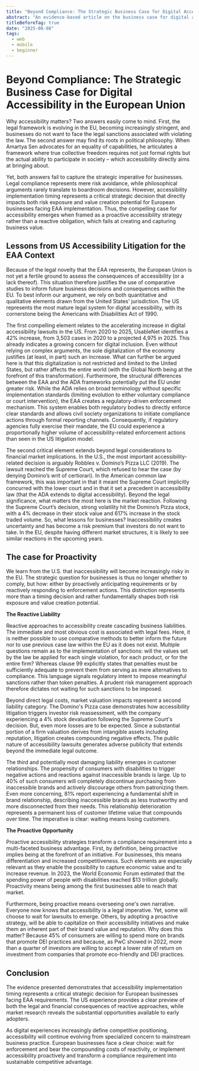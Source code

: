 ```yaml
---
title: "Beyond Compliance: The Strategic Business Case for Digital Accessibility in the European Union"
abstract: "An evidence-based article on the business case for digital accessibility."
titleBeforeTag: true
date: "2025-08-08"
tags:
  - web
  - mobile
  - beginner
---
```


# Beyond Compliance: The Strategic Business Case for Digital Accessibility in the European Union

Why accessibility matters? Two answers easily come to mind. First, the legal framework is evolving in the EU, becoming increasingly stringent, and businesses do not want to face the legal sanctions associated with violating the law. The second answer may find its roots in political philosophy. When Amartya Sen advocates for an equality of capabilities, he articulates a framework where true collective freedom requires not just formal rights but the actual ability to participate in society – which accessibility directly aims at bringing about.

Yet, both answers fail to capture the strategic imperative for businesses. Legal compliance represents mere risk avoidance, while philosophical arguments rarely translate to boardroom decisions. However, accessibility implementation timing represents a critical strategic decision that directly impacts both risk exposure and value creation potential for European businesses facing EAA implementation. Thus, the compelling case for accessibility emerges when framed as a proactive accessibility strategy rather than a reactive obligation, which fails at creating and capturing business value. 

## Lessons from US Accessibility Litigation for the EAA Context

Because of the legal novelty that the EAA represents, the European Union is not yet a fertile ground to assess the consequences of accessibility (or a lack thereof). This situation therefore justifies the use of comparative studies to inform future business decisions and consequences within the EU. To best inform our argument, we rely on both quantitative and qualitative elements drawn from the United States' jurisdiction. The US represents the most mature legal system for digital accessibility, with its cornerstone being the Americans with Disabilities Act of 1990.

The first compelling element relates to the accelerating increase in digital accessibility lawsuits in the US. From 2020 to 2025, UsableNet identifies a 42% increase, from 3,503 cases in 2020 to a projected 4,975 in 2025. This already indicates a growing concern for digital inclusion. Even without relying on complex arguments, the sole digitalization of the economy justifies (at least, in part) such an increase. What can further be argued here is that this digitalization is not restricted and limited to the United States, but rather affects the entire world (with the Global North being at the forefront of this transformation). Furthermore, the structural differences between the EAA and the ADA frameworks potentially put the EU under greater risk. While the ADA relies on broad terminology without specific implementation standards (limiting evolution to either voluntary compliance or court intervention), the EAA creates a regulatory-driven enforcement mechanism. This system enables both regulatory bodies to directly enforce clear standards and allows civil society organizations to initiate compliance actions through formal reporting channels. Consequently, if regulatory agencies fully exercise their mandate, the EU could experience a proportionally higher volume of accessibility-related enforcement actions than seen in the US litigation model.

The second critical element extends beyond legal considerations to financial market implications. In the U.S., the most important accessibility-related decision is arguably Robbles v. Domino’s Pizza LLC (2019). The lawsuit reached the Supreme Court, which refused to hear the case (by denying Domino’s writ of certiorari). In the American common law framework, this was important in that it meant the Supreme Court implicitly concurred with the lower court and in that it set a precedent in accessibility law (that the ADA extends to digital accessibility). Beyond the legal significance, what matters the most here is the market reaction. Following the Supreme Court’s decision, strong volatility hit the Domino’s Pizza stock, with a 4% decrease in their stock value and 617% increase in the stock traded volume. So, what lessons for businesses? Inaccessibility creates uncertainty and has become a risk premium that investors do not want to take. In the EU, despite having different market structures, it is likely to see similar reactions in the upcoming years. 

## The case for Proactivity

We learn from the U.S. that inaccessibility will become increasingly risky in the EU. The strategic question for businesses is thus no longer whether to comply, but how: either by proactively anticipating requirements or by reactively responding to enforcement actions. This distinction represents more than a timing decision and rather fundamentally shapes both risk exposure and value creation potential.

**The Reactive Liability**

Reactive approaches to accessibility create cascading business liabilities. The immediate and most obvious cost is associated with legal fees. Here, it is neither possible to use comparative methods to better inform the future nor to use previous case law within the EU as it does not exist. Multiple questions remain as to the implementation of sanctions: will the values set by the law be applied for each single violation, for each product, or for the entire firm? Whereas clause 99 explicitly states that penalties must be sufficiently adequate to prevent them from serving as mere alternatives to compliance. This language signals regulatory intent to impose meaningful sanctions rather than token penalties. A prudent risk management approach therefore dictates not waiting for such sanctions to be imposed. 

Beyond direct legal costs, market valuation impacts represent a second liability category. The Domino's Pizza case demonstrates how accessibility litigation triggers investor risk reassessment, with the company experiencing a 4% stock devaluation following the Supreme Court's decision. But, even more losses are to be expected. Since a substantial portion of a firm valuation derives from intangible assets including reputation, litigation creates compounding negative effects. The public nature of accessibility lawsuits generates adverse publicity that extends beyond the immediate legal outcome. 

The third and potentially most damaging liability emerges in customer relationships. The propensity of consumers with disabilities to trigger negative actions and reactions against inaccessible brands is large. Up to 40% of such consumers will completely discontinue purchasing from inaccessible brands and actively discourage others from patronizing them. Even more concerning, 81% report experiencing a fundamental shift in brand relationship, describing inaccessible brands as less trustworthy and more disconnected from their needs. This relationship deterioration represents a permanent loss of customer lifetime value that compounds over time. The imperative is clear: waiting means losing customers.

**The Proactive Opportunity**

Proactive accessibility strategies transform a compliance requirement into a multi-faceted business advantage. First, by definition, being proactive implies being at the forefront of an initiative. For businesses, this means differentiation and increased competitiveness. Such elements are especially relevant as they enable the possibility to capture economic value and to increase revenue. In 2023, the World Economic Forum estimated that the spending power of people with disabilities reached $13 trillion globally. Proactivity means being among the first businesses able to reach that market.

Furthermore, being proactive means overseeing one's own narrative. Everyone now knows that accessibility is a legal imperative. Yet, some will choose to wait for lawsuits to emerge. Others, by adopting a proactive strategy, will be able to capitalize on their accessibility initiatives and make them an inherent part of their brand value and reputation. Why does this matter? Because 45% of consumers are willing to spend more on brands that promote DEI practices and because, as PwC showed in 2022, more than a quarter of investors are willing to accept a lower rate of return on investment from companies that promote eco-friendly and DEI practices.

## Conclusion

The evidence presented demonstrates that accessibility implementation timing represents a critical strategic decision for European businesses facing EAA requirements. The US experience provides a clear preview of both the legal and financial consequences of reactive approaches, while market research reveals the substantial opportunities available to early adopters.

As digital experiences increasingly define competitive positioning, accessibility will continue evolving from specialized concern to mainstream business practice. European businesses face a clear choice: wait for enforcement and bear the compounding costs of reactivity, or implement accessibility proactively and transform a compliance requirement into sustainable competitive advantage.
